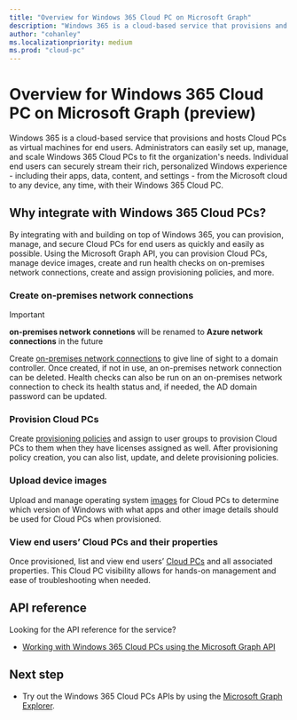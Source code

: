 ```yaml
---
title: "Overview for Windows 365 Cloud PC on Microsoft Graph"
description: "Windows 365 is a cloud-based service that provisions and hosts Cloud PCs as virtual machines for end users."
author: "cohanley"
ms.localizationpriority: medium
ms.prod: "cloud-pc"
---
```


# Overview for Windows 365 Cloud PC on Microsoft Graph (preview)

Windows 365 is a cloud-based service that provisions and hosts Cloud PCs as virtual machines for end users. Administrators can easily set up, manage, and scale Windows 365 Cloud PCs to fit the organization's needs. Individual end users can securely stream their rich, personalized Windows experience - including their apps, data, content, and settings - from the Microsoft cloud to any device, any time, with their Windows 365 Cloud PC.

## Why integrate with Windows 365 Cloud PCs? 

By integrating with and building on top of Windows 365, you can provision, manage, and secure Cloud PCs for end users as quickly and easily as possible. Using the Microsoft Graph API, you can provision Cloud PCs, manage device images, create and run health checks on on-premises network connections, create and assign provisioning policies, and more.  

### Create on-premises network connections

> [!IMPORTANT]
> **on-premises network connetions** will be renamed to **Azure network connections** in the future

Create [on-premises network connections](/graph/api/resources/cloudpconpremisesconnection?view=graph-rest-beta&preserve-view=true) to give line of sight to a domain controller. Once created, if not in use, an on-premises network connection can be deleted. Health checks can also be run on an on-premises network connection to check its health status and, if needed, the AD domain password can be updated. 

### Provision Cloud PCs

Create [provisioning policies](/graph/api/resources/cloudpcprovisioningpolicy?view=graph-rest-beta&preserve-view=true) and assign to user groups to provision Cloud PCs to them when they have licenses assigned as well. After provisioning policy creation, you can also list, update, and delete provisioning policies. 

### Upload device images

Upload and manage operating system [images](/graph/api/resources/cloudpcdeviceimage?view=graph-rest-beta&preserve-view=true) for Cloud PCs to determine which version of Windows with what apps and other image details should be used for Cloud PCs when provisioned.  

### View end users’ Cloud PCs and their properties

Once provisioned, list and view end users’ [Cloud PCs](/graph/api/resources/cloudpc?view=graph-rest-beta&preserve-view=true) and all associated properties. This Cloud PC visibility allows for hands-on management and ease of troubleshooting when needed. 

## API reference

Looking for the API reference for the service?
- [Working with Windows 365 Cloud PCs using the Microsoft Graph API](/graph/api/resources/cloudpc-api-overview?view=graph-rest-beta&preserve-view=true)

## Next step

- Try out the Windows 365 Cloud PCs APIs by using the [Microsoft Graph Explorer](https://developer.microsoft.com/graph/graph-explorer).

